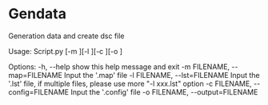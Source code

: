 # Gendata
Generation data and create dsc file


Usage: Script.py [-m <map file>][-l <lst file>][-c <config file>][-o <output file>]

Options:
  -h, --help            show this help message and exit
  -m FILENAME, --map=FILENAME
                        Input the '.map' file
  -l FILENAME, --lst=FILENAME
                        Input the '.lst' file, if multiple files, please use
                        more "-l xxx.lst" option
  -c FILENAME, --config=FILENAME
                        Input the '.config' file
  -o FILENAME, --output=FILENAME
